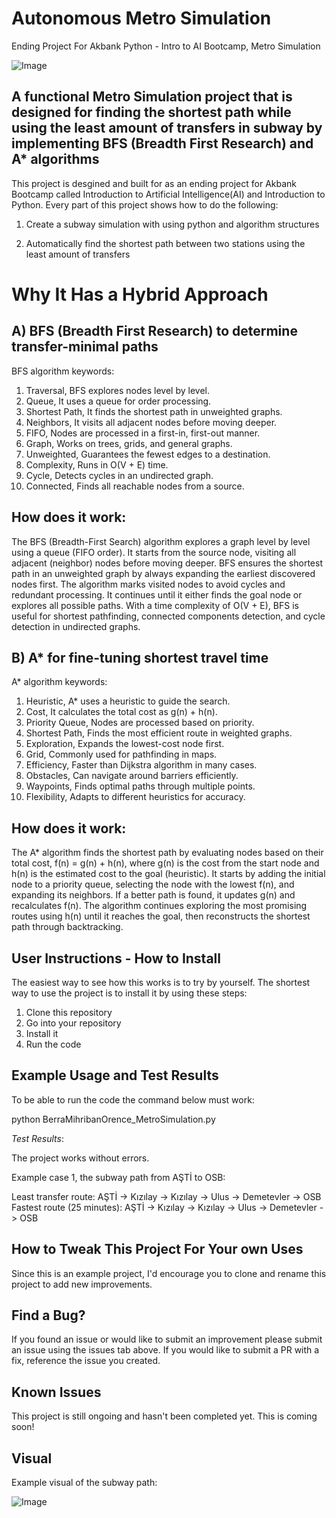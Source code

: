 # Autonomous Metro Simulation
 Ending Project For Akbank Python - Intro to AI Bootcamp, Metro Simulation

![Image](https://github.com/user-attachments/assets/667f5d9b-1bb5-4162-9095-86a705bcbdc1)

## A functional Metro Simulation project that is designed for finding the shortest path while using the least amount of transfers in subway by implementing BFS (Breadth First Research) and A* algorithms


This project is desgined and built for as an ending project for Akbank Bootcamp called Introduction to Artificial Intelligence(AI) and Introduction to Python. Every part of this project shows how to do the following:

1. Create a subway simulation with using python and algorithm structures

2. Automatically find the shortest path between two stations using the least amount of transfers


# Why It Has a Hybrid Approach

## A) BFS (Breadth First Research) to determine transfer-minimal paths

BFS algorithm keywords:

1.  Traversal, BFS explores nodes level by level.
2.  Queue, It uses a queue for order processing.
3.  Shortest Path, It finds the shortest path in unweighted graphs.
4.  Neighbors, It visits all adjacent nodes before moving deeper.
5.  FIFO, Nodes are processed in a first-in, first-out manner.
6.  Graph, Works on trees, grids, and general graphs.
7.  Unweighted, Guarantees the fewest edges to a destination.
8.  Complexity, Runs in O(V + E) time.
9.  Cycle, Detects cycles in an undirected graph.
10. Connected, Finds all reachable nodes from a source.

## How does it work:

The BFS (Breadth-First Search) algorithm explores a graph level by level using a queue (FIFO order). It starts from the source node, visiting all adjacent (neighbor) nodes before moving deeper. BFS ensures the shortest path in an unweighted graph by always expanding the earliest discovered nodes first. The algorithm marks visited nodes to avoid cycles and redundant processing. It continues until it either finds the goal node or explores all possible paths. With a time complexity of O(V + E), BFS is useful for shortest pathfinding, connected components detection, and cycle detection in undirected graphs.

## B) A* for fine-tuning shortest travel time

A* algorithm keywords:

1.  Heuristic, A* uses a heuristic to guide the search.
2.  Cost, It calculates the total cost as g(n) + h(n).
3.  Priority Queue, Nodes are processed based on priority.
4.  Shortest Path, Finds the most efficient route in weighted graphs.
5.  Exploration, Expands the lowest-cost node first.
6.  Grid, Commonly used for pathfinding in maps.
7.  Efficiency, Faster than Dijkstra algorithm in many cases.
8.  Obstacles, Can navigate around barriers efficiently.
9.  Waypoints, Finds optimal paths through multiple points.
10. Flexibility, Adapts to different heuristics for accuracy.

## How does it work:

The A* algorithm finds the shortest path by evaluating nodes based on their total cost, f(n) = g(n) + h(n), where g(n) is the cost from the start node and h(n) is the estimated cost to the goal (heuristic). It starts by adding the initial node to a priority queue, selecting the node with the lowest f(n), and expanding its neighbors. If a better path is found, it updates g(n) and recalculates f(n). The algorithm continues exploring the most promising routes using h(n) until it reaches the goal, then reconstructs the shortest path through backtracking.


## User Instructions - How to Install

The easiest way to see how this works is to try by yourself. The shortest way to use the project is to install it by using these steps: 

1. Clone this repository
2. Go into your repository 
3. Install it
4. Run the code 


## Example Usage and Test Results

To be able to run the code the command below must work:

python BerraMihribanOrence_MetroSimulation.py


*Test Results*:

The project works without errors.

Example case 1, the subway path from AŞTİ to OSB:

Least transfer route: AŞTİ -> Kızılay -> Kızılay -> Ulus -> Demetevler -> OSB
Fastest route (25 minutes): AŞTİ -> Kızılay -> Kızılay -> Ulus -> Demetevler -> OSB


## How to Tweak This Project For Your own Uses

Since this is an example project, I'd encourage you to clone and rename this project to add new improvements.


## Find a Bug?

If you found an issue or would like to submit an improvement please submit an issue using the issues tab above. If you would  like to submit a PR with a fix, reference the issue you created.


## Known Issues

This project is still ongoing and hasn't been completed yet. This is coming soon!


## Visual 

Example visual of the subway path:

![Image](https://github.com/user-attachments/assets/566ef702-0139-4ac8-a9f5-1d20e8765173)
